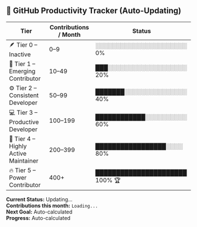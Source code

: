 ## 🚀 GitHub Productivity Tracker (Auto-Updating)

<!--START_SECTION:productivity-->
| **Tier** | **Contributions / Month** | **Status** |
|-----------|---------------------------|-------------|
| 🪶 Tier 0 – Inactive | 0–9 | ░░░░░░░░░░░░░░░░░░░░░░ 0% |
| 🌱 Tier 1 – Emerging Contributor | 10–49 | ███░░░░░░░░░░░░░░░░░░░ 20% |
| ⚙️ Tier 2 – Consistent Developer | 50–99 | ███████░░░░░░░░░░░░░░░ 40% |
| 💻 Tier 3 – Productive Developer | 100–199 | ████████████░░░░░░░░░░ 60% |
| 🚀 Tier 4 – Highly Active Maintainer | 200–399 | █████████████████░░░░ 80% |
| 🔥 Tier 5 – Power Contributor | 400+ | ██████████████████████ 100% 🏆 |

**Current Status:** Updating...  
**Contributions this month:** `Loading...`  
**Next Goal:** Auto-calculated  
**Progress:** Auto-calculated
<!--END_SECTION:productivity-->
